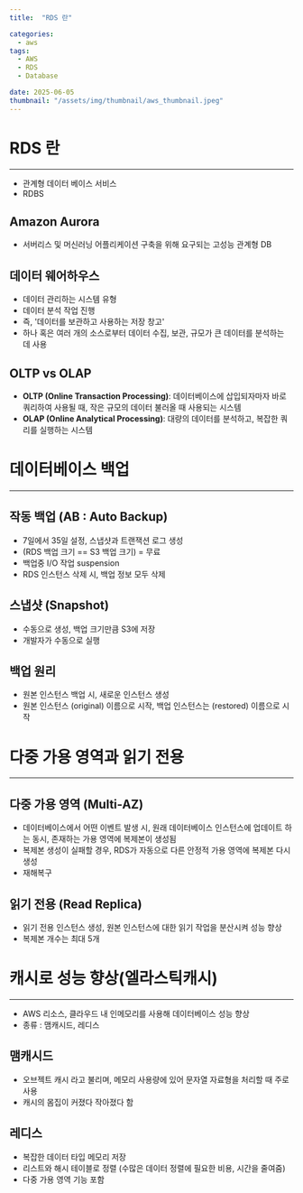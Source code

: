 ```yaml
---
title:  "RDS 란"

categories:
  - aws
tags:
  - AWS
  - RDS
  - Database

date: 2025-06-05
thumbnail: "/assets/img/thumbnail/aws_thumbnail.jpeg"
---
```


RDS 란
=====
-----

- 관계형 데이터 베이스 서비스
- RDBS

## Amazon Aurora
- 서버리스 및 머신러닝 어플리케이션 구축을 위해 요구되는 고성능 관계형 DB

## 데이터 웨어하우스
- 데이터 관리하는 시스템 유형
- 데이터 분석 작업 진행
- 즉, '데이터를 보관하고 사용하는 저장 창고'
- 하나 혹은 여러 개의 소스로부터 데이터 수집, 보관, 규모가 큰 데이터를 분석하는 데 사용

## OLTP vs OLAP
- **OLTP (Online Transaction Processing)**: 데이터베이스에 삽입되자마자 바로 쿼리하여 사용될 때, 작은 규모의 데이터 불러올 때 사용되는 시스템
- **OLAP (Online Analytical Processing)**: 대량의 데이터를 분석하고, 복잡한 쿼리를 실행하는 시스템

데이터베이스 백업
=====
-----

## 작동 백업 (AB : Auto Backup)
- 7일에서 35일 설정, 스냅샷과 트랜잭션 로그 생성
- (RDS 백업 크기 == S3 백업 크기) = 무료
- 백업중 I/O 작업 suspension
- RDS 인스턴스 삭제 시, 백업 정보 모두 삭제

## 스냅샷 (Snapshot)
- 수동으로 생성, 백업 크기만큼 S3에 저장
- 개발자가 수동으로 실행

## 백업 원리
- 원본 인스턴스 백업 시, 새로운 인스턴스 생성
- 원본 인스턴스 (original) 이름으로 시작, 백업 인스턴스는 (restored) 이름으로 시작

다중 가용 영역과 읽기 전용
=====
-----

## 다중 가용 영역 (Multi-AZ)
- 데이터베이스에서 어떤 이벤트 발생 시, 원래 데이터베이스 인스턴스에 업데이트 하는 동시, 존재하는 가용 영역에 복제본이 생성됨
- 복제본 생성이 실패할 경우, RDS가 자동으로 다른 안정적 가용 영역에 복제본 다시 생성
- 재해복구

## 읽기 전용 (Read Replica)
- 읽기 전용 인스턴스 생성, 원본 인스턴스에 대한 읽기 작업을 분산시켜 성능 향상
- 복제본 개수는 최대 5개

캐시로 성능 향상(엘라스틱캐시)
=====
-----

- AWS 리소스, 클라우드 내 인메모리를 사용해 데이터베이스 성능 향상
- 종류 : 맴캐시드, 레디스

## 맴캐시드
- 오브젝트 캐시 라고 불리며, 메모리 사용량에 있어 문자열 자료형을 처리할 때 주로 사용
- 캐시의 몸집이 커졌다 작아졌다 함

## 레디스
- 복잡한 데이터 타입 메모리 저장
- 리스트와 해시 테이블로 정렬 (수많은 데이터 정렬에 필요한 비용, 시간을 줄여줌)
- 다중 가용 영역 기능 포함
